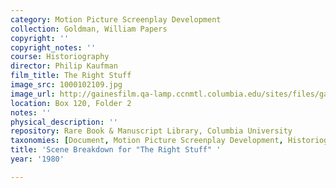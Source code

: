```yaml
---
category: Motion Picture Screenplay Development
collection: Goldman, William Papers
copyright: ''
copyright_notes: ''
course: Historiography
director: Philip Kaufman
film_title: The Right Stuff
image_src: 1000102109.jpg
image_url: http://gainesfilm.qa-lamp.ccnmtl.columbia.edu/sites/files/gainesfilm/images/1000102109.jpg
location: Box 120, Folder 2
notes: ''
physical_description: ''
repository: Rare Book & Manuscript Library, Columbia University
taxonomies: [Document, Motion Picture Screenplay Development, Historiography]
title: 'Scene Breakdown for "The Right Stuff" '
year: '1980'

---
```

